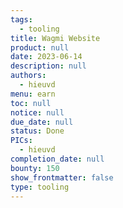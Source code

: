 ```yaml
---
tags: 
  - tooling
title: Wagmi Website
product: null
date: 2023-06-14
description: null
authors: 
  - hieuvd
menu: earn
toc: null
notice: null
due_date: null
status: Done
PICs: 
  - hieuvd
completion_date: null
bounty: 150
show_frontmatter: false
type: tooling
---
```

